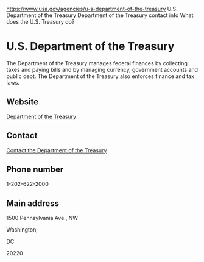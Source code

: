 

https://www.usa.gov/agencies/u-s-department-of-the-treasury
U.S. Department of the Treasury
Department of the Treasury contact info
What does the U.S. Treasury do?

U.S. Department of the Treasury
===============================

The Department of the Treasury manages federal finances by collecting taxes and paying bills and by managing currency, government accounts and public debt. The Department of the Treasury also enforces finance and tax laws.

Website
-------

[Department of the Treasury](https://home.treasury.gov/)

Contact
-------

[Contact the Department of the Treasury](https://home.treasury.gov/utility/contact)

Phone number
------------

1-202-622-2000

Main address
------------

1500 Pennsylvania Ave., NW
  

Washington,

DC

20220
